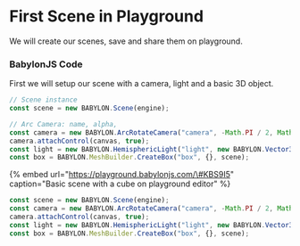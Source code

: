 # First Scene in Playground

We will create our scenes, save and share them on playground.

### BabylonJS Code

First we will setup our scene with a camera, light and a basic 3D object. 

```typescript
// Scene instance
const scene = new BABYLON.Scene(engine);

// Arc Camera: name, alpha, 
const camera = new BABYLON.ArcRotateCamera("camera", -Math.PI / 2, Math.PI / 2.5, 3, new BABYLON.Vector3(0, 0, 0), scene);
camera.attachControl(canvas, true);
const light = new BABYLON.HemisphericLight("light", new BABYLON.Vector3(0, 1, 0), scene);
const box = BABYLON.MeshBuilder.CreateBox("box", {}, scene);
```

{% embed url="https://playground.babylonjs.com/\#KBS9I5" caption="Basic scene with a cube on playground editor" %}

```typescript
const scene = new BABYLON.Scene(engine);
const camera = new BABYLON.ArcRotateCamera("camera", -Math.PI / 2, Math.PI / 2.5, 3, new BABYLON.Vector3(0, 0, 0), scene);
camera.attachControl(canvas, true);
const light = new BABYLON.HemisphericLight("light", new BABYLON.Vector3(0, 1, 0), scene);
const box = BABYLON.MeshBuilder.CreateBox("box", {}, scene);
```

